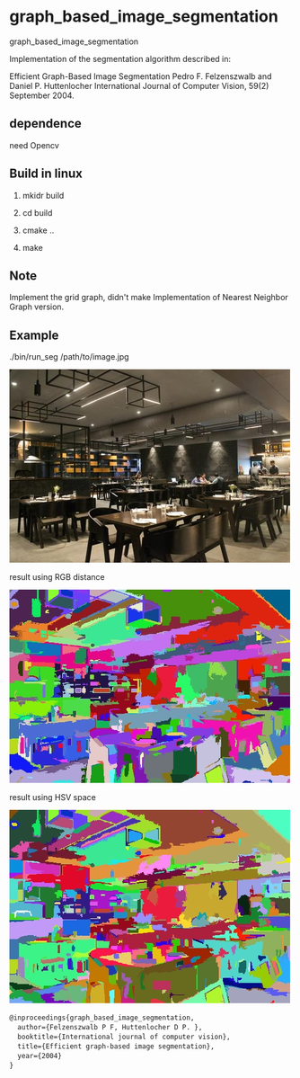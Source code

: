 # graph_based_image_segmentation
graph_based_image_segmentation

Implementation of the segmentation algorithm described in:

Efficient Graph-Based Image Segmentation
Pedro F. Felzenszwalb and Daniel P. Huttenlocher
International Journal of Computer Vision, 59(2) September 2004.

## dependence

need Opencv

## Build in linux

1) mkidr build

2) cd build

3) cmake ..

4) make

## Note
Implement the grid graph, didn't make Implementation of Nearest Neighbor Graph version.

## Example

 ./bin/run_seg /path/to/image.jpg
 
![image original](https://github.com/gggliuye/graph_based_image_segmentation/blob/master/images/indoor1.jpg)

result using RGB distance

![image original](https://github.com/gggliuye/graph_based_image_segmentation/blob/master/images/indoor_res1.jpg)

result using HSV space

![image original](https://github.com/gggliuye/graph_based_image_segmentation/blob/master/images/indoor_res3.jpg)


```latex
@inproceedings{graph_based_image_segmentation,
  author={Felzenszwalb P F, Huttenlocher D P. },
  booktitle={International journal of computer vision},
  title={Efficient graph-based image segmentation},
  year={2004}
}
```
